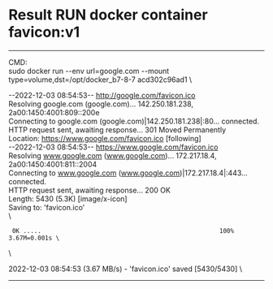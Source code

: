 # Result RUN docker container favicon:v1

***

CMD: \
sudo docker run --env url=google.com --mount type=volume,dst=/opt/docker_b7-8-7 acd302c96ad1 \

--2022-12-03 08:54:53--  http://google.com/favicon.ico \
Resolving google.com (google.com)... 142.250.181.238, 2a00:1450:4001:809::200e \
Connecting to google.com (google.com)|142.250.181.238|:80... connected. \
HTTP request sent, awaiting response... 301 Moved Permanently \
Location: https://www.google.com/favicon.ico [following] \
--2022-12-03 08:54:53--  https://www.google.com/favicon.ico \
Resolving www.google.com (www.google.com)... 172.217.18.4, 2a00:1450:4001:811::2004 \
Connecting to www.google.com (www.google.com)|172.217.18.4|:443... connected. \
HTTP request sent, awaiting response... 200 OK \
Length: 5430 (5.3K) [image/x-icon] \
Saving to: 'favicon.ico' \
 \

     0K .....                                                 100% 3.67M=0.001s \
 \

2022-12-03 08:54:53 (3.67 MB/s) - 'favicon.ico' saved [5430/5430] \

***

